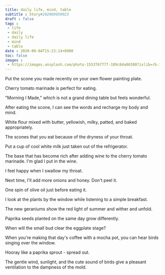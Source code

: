 ```yaml
---
title: daily life, mind, table
subtitle : Story#202009050023
draft : false
tags :
 - life
 - daily
 - daily life
 - mind
 - table
date : 2020-09-04T15:23:14+0900
toc: false
images : 
 - https://images.unsplash.com/photo-1553767777-189c84a86308?ixlib=rb-1.2.1&q=80&fm=jpg&crop=entropy&cs=tinysrgb&w=1080&fit=max&ixid=eyJhcHBfaWQiOjE1NTU0OX0
---
```


Put the scone you made recently on your own flower painting plate.  

Cherry tomato marinade is perfect for eating.  

"Morning I Made," which is not a grand dining table but feels wonderful.  

After eating the scone, I can see the words and recharge my body and mind.  

White flour mixed with butter, yellowish, milky, patted, and baked appropriately.  

The scones that you eat because of the dryness of your throat.  

Put a cup of cool white milk just taken out of the refrigerator.  

The base that has become rich after adding wine to the cherry tomato marinade. I'm glad I put in the wine.  

I feel happy when I swallow my throat.  

Next time, I'll add more onions and honey. Don't peel it.  

One spin of olive oil just before eating it.  

I look at the plants by the window while listening to a simple breakfast.  

The new geraniums show the red light of summer and wither and unfold.  

Paprika seeds planted on the same day grow differently.  

When will the small bud clear the eggplate stage?  

When you're making that day's coffee with a mocha pot, you can hear birds singing over the window.  

Hooray like a paprika sprout - spread out.  

The gentle wind, sunlight, and the cute sound of birds give a pleasant ventilation to the dampness of the mold.  



